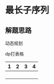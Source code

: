 # 最长子序列
## 解题思路 

动态规划


dp打表格

| 1   | 2   | 3   | 4   |
|-----|-----|-----|-----|
|     |     |     |     |
|     |     |     |     |
|     |     |     |     |
|     |     |     |     |
